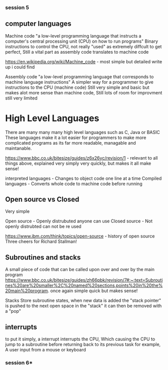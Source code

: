 ### **session 5**

## computer languages

Machine code "a low-level programming language that instructs a computer's central processing unit (CPU) on how to run programs"
Binary instructions to control the CPU, not really "used" as extremely diffcult to get perfect, Still a vital part as assembly code translates to machine code

https://en.wikipedia.org/wiki/Machine_code - most simple but detailed write up i could find 

Assembly code "a low-level programming language that corresponds to machine language instructions"
A simpler way for a programmer to give instructions to the CPU (machine code)
Still very simple and basic but makes alot more sense than machine code, Still lots of room for improvment still very limited

# High Level Languages
There are many many many high level languages such as C, Java or BASIC
These languages make it a lot easier for programmers to make more complicated programs as its far more readable, managable and maintanable.

https://www.bbc.co.uk/bitesize/guides/z6x26yc/revision/1 - relevant to all things above, explained very simply very quickly, but makes it all make sense!

interpreted languages - Changes to object code one line at a time
Compiled languages - Converts whole code to machine code before running

## Open source vs Closed
 Very simple

 Open source - Openly distrubuted anyone can use
 Closed source - Not openly distrubted can not be re used

 https://www.ibm.com/think/topics/open-source - history of open source
 Three cheers for Richard Stallman!

 ## Subroutines and stacks
A small piece of code that can be called upon over and over by the main program
https://www.bbc.co.uk/bitesize/guides/zh66pbk/revision/7#:~:text=Subroutines%20are%20smaller%2C%20named%20sections,points%20in%20the%20main%20program. once again simple quick but makes sense!

Stacks Store subroutine states, when new data is added the "stack pointer" is pushed to the next open space in the "stack" it can then be removed with a "pop" 

## interrupts

to put it simply, a interrupt interrupts the CPU, Which causing the CPU to jump to a subroutine before returning back to its previous task
for example, A user input from a mouse or keyboard 



### **session 6***




